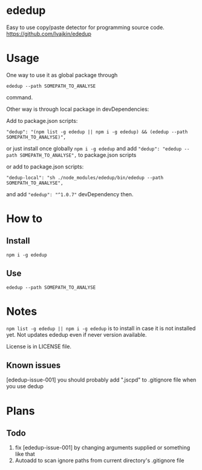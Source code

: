 # ededup
Easy to use copy/paste detector for programming source code. https://github.com/Ivajkin/ededup

# Usage

One way to use it as global package through

```ededup --path SOMEPATH_TO_ANALYSE```

command.

Other way is through local package in devDependencies:

Add to package.json scripts:

```"dedup": "(npm list -g ededup || npm i -g ededup) && (ededup --path SOMEPATH_TO_ANALYSE)",```

or just install once globally ```npm i -g ededup``` and add ```"dedup": "ededup --path SOMEPATH_TO_ANALYSE",``` to package.json scripts

or add to package.json scripts:

```"dedup-local": "sh ./node_modules/ededup/bin/ededup --path SOMEPATH_TO_ANALYSE",```

and add ```"ededup": "^1.0.7"``` devDependency then.

# How to

## Install 

```npm i -g ededup```

## Use

```ededup --path SOMEPATH_TO_ANALYSE```

# Notes

```npm list -g ededup || npm i -g ededup``` is to install in case it is not installed yet. Not updates ededup even if never version available.

License is in LICENSE file. 

## Known issues
[ededup-issue-001] you should probably add ".jscpd" to .gitignore file when you use dedup

# Plans

## Todo

1. fix [ededup-issue-001] by changing arguments supplied or something like that
2. Autoadd to scan ignore paths from current directory's .gitignore file